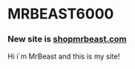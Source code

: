 # MRBEAST6000
### New site is [shopmrbeast.com](http://shopmrbeast.com)

Hi i`m MrBeast and this is my site!
